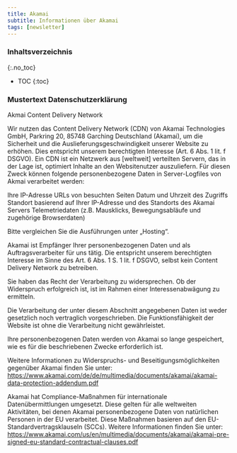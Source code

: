 ```yaml
---
title: Akamai
subtitle: Informationen über Akamai
tags: [newsletter]
---
```

### Inhaltsverzeichnis
{:.no_toc}
* TOC
{:toc}

### Mustertext Datenschutzerklärung
Akmai Content Delivery Network

Wir nutzen das Content Delivery Network (CDN) von Akamai Technologies GmbH, Parkring 20, 85748 Garching Deutschland (Akamai), um die Sicherheit und die Auslieferungsgeschwindigkeit unserer Website zu erhöhen. Dies entspricht unserem berechtigten Interesse (Art. 6 Abs. 1 lit. f DSGVO). Ein CDN ist ein Netzwerk aus [weltweit] verteilten Servern, das in der Lage ist, optimiert Inhalte an den Websitenutzer auszuliefern. Für diesen Zweck können folgende personenbezogene Daten in Server-Logfiles von Akmai verarbeitet werden:

Ihre IP-Adresse
URLs von besuchten Seiten
Datum und Uhrzeit des Zugriffs
Standort basierend auf Ihrer IP-Adresse und des Standorts des Akamai Servers
Telemetriedaten (z.B. Mausklicks, Bewegungsabläufe und zugehörige Browserdaten)

Bitte vergleichen Sie die Ausführungen unter „Hosting“. 

Akamai ist Empfänger Ihrer personenbezogenen Daten und als Auftragsverarbeiter für uns tätig. Die entspricht unserem berechtigten Interesse im Sinne des Art. 6 Abs. 1 S. 1 lit. f DSGVO, selbst kein Content Delivery Network zu betreiben.

Sie haben das Recht der Verarbeitung zu widersprechen. Ob der Widerspruch erfolgreich ist, ist im Rahmen einer Interessenabwägung zu ermitteln.

Die Verarbeitung der unter diesem Abschnitt angegebenen Daten ist weder gesetzlich noch vertraglich vorgeschrieben. Die Funktionsfähigkeit der Website ist ohne die Verarbeitung nicht gewährleistet.

Ihre personenbezogenen Daten werden von Akamai so lange gespeichert, wie es für die beschriebenen Zwecke erforderlich ist.

Weitere Informationen zu Widerspruchs- und Beseitigungsmöglichkeiten gegenüber Akamai finden Sie unter: https://www.akamai.com/de/de/multimedia/documents/akamai/akamai-data-protection-addendum.pdf

Akamai hat Compliance-Maßnahmen für internationale Datenübermittlungen umgesetzt. Diese gelten für alle weltweiten Aktivitäten, bei denen Akamai personenbezogene Daten von natürlichen Personen in der EU verarbeitet. Diese Maßnahmen basieren auf den EU-Standardvertragsklauseln (SCCs). Weitere Informationen finden Sie unter: https://www.akamai.com/us/en/multimedia/documents/akamai/akamai-pre-signed-eu-standard-contractual-clauses.pdf